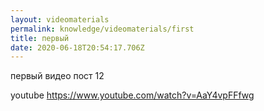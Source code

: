 ```yaml
---
layout: videomaterials
permalink: knowledge/videomaterials/first
title: первый
date: 2020-06-18T20:54:17.706Z
---
```

первый видео пост 12

youtube https://www.youtube.com/watch?v=AaY4vpFFfwg